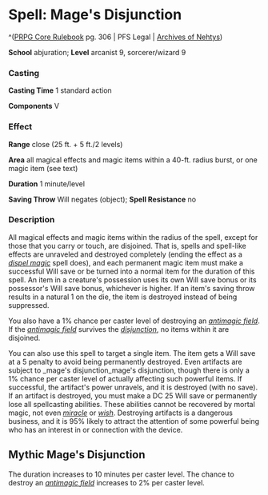 # Spell: Mage's Disjunction

^([PRPG Core Rulebook][ss-mage-s-disjunction] pg. 306 | PFS Legal | [Archives of Nehtys][sn-mage-s-disjunction])

**School** abjuration; **Level** arcanist 9, sorcerer/wizard 9

### Casting

**Casting Time** 1 standard action  

**Components** V

### Effect

**Range** close (25 ft. + 5 ft./2 levels)  

**Area** all magical effects and magic items within a 40-ft. radius burst, or one magic item (see text)  

**Duration** 1 minute/level  

**Saving Throw** Will negates (object); **Spell Resistance** no

### Description

All magical effects and magic items within the radius of the spell, except for those that you carry or touch, are disjoined. That is, spells and spell-like effects are unraveled and destroyed completely (ending the effect as a _[dispel magic]_ spell does), and each permanent magic item must make a successful Will save or be turned into a normal item for the duration of this spell. An item in a creature's possession uses its own Will save bonus or its possessor's Will save bonus, whichever is higher. If an item's saving throw results in a natural 1 on the die, the item is destroyed instead of being suppressed.  

You also have a 1% chance per caster level of destroying an _[antimagic field]_. If the _[antimagic field]_ survives the _[disjunction]_, no items within it are disjoined.  

You can also use this spell to target a single item. The item gets a Will save at a 5 penalty to avoid being permanently destroyed. Even artifacts are subject to _mage's disjunction_mage's disjunction, though there is only a 1% chance per caster level of actually affecting such powerful items. If successful, the artifact's power unravels, and it is destroyed (with no save). If an artifact is destroyed, you must make a DC 25 Will save or permanently lose all spellcasting abilities. These abilities cannot be recovered by mortal magic, not even _[miracle]_ or _[wish]_. Destroying artifacts is a dangerous business, and it is 95% likely to attract the attention of some powerful being who has an interest in or connection with the device.

## Mythic Mage's Disjunction

The duration increases to 10 minutes per caster level. The chance to destroy an _[antimagic field]_ increases to 2% per caster level.

[ss-mage-s-disjunction]: http://paizo.com/pathfinderRPG/v57
[sn-mage-s-disjunction]: http://www.archivesofnethys.com/SpellDisplay.aspx?ItemName=Mage%27s%20Disjunction
[dispel magic]: http://www.archivesofnethys.com/SpellDisplay.aspx?ItemName=dispel%20magic
[antimagic field]: http://www.archivesofnethys.com/SpellDisplay.aspx?ItemName=antimagic%20field
[wish]: http://www.archivesofnethys.com/SpellDisplay.aspx?ItemName=wish
[miracle]: http://www.archivesofnethys.com/SpellDisplay.aspx?ItemName=miracle
[disjunction]: http://www.archivesofnethys.com/SpellDisplay.aspx?ItemName=disjunction